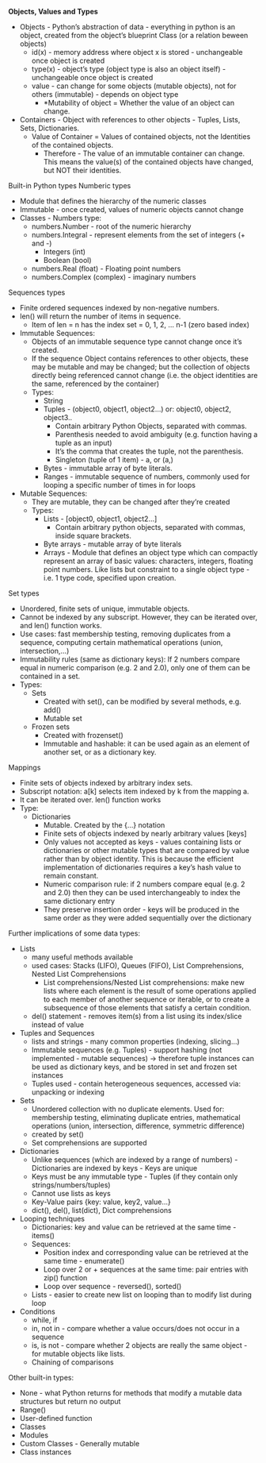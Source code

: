 **Objects, Values and Types**
* Objects - Python’s abstraction of data - everything in python is an object, created from the object’s blueprint Class (or a relation beween objects)
    * id(x) - memory address where object x is stored - unchangeable once object is created
    * type(x) - object’s type (object type is also an object itself) - unchangeable once object is created
    * value - can change for some objects (mutable objects), not for others (immutable) - depends on object type
        * *Mutability of object = Whether the value of an object can change.
* Containers - Object with references to other objects - Tuples, Lists, Sets, Dictionaries.
    * Value of Container = Values of contained objects, not the Identities of the contained objects.
        * Therefore - The value of an immutable container can change. This means the value(s) of the contained objects have changed, but NOT their identities.

Built-in Python types
Numberic types
* Module that defines the hierarchy of the numeric classes
* Immutable - once created, values of numeric objects cannot change
* Classes - Numbers type:
    * numbers.Number - root of the numeric hierarchy
    * numbers.Integral - represent elements from the set of integers (+ and -)
        * Integers (int)
        * Boolean (bool)
    * numbers.Real (float) - Floating point numbers
    * numbers.Complex (complex) - imaginary numbers

Sequences types
* Finite ordered sequences indexed by non-negative numbers.
* len() will return the number of items in sequence.
    * Item of len = n has the index set = 0, 1, 2, … n-1 (zero based index)
*  Immutable Sequences:
    * Objects of an immutable sequence type cannot change once it’s created.
    * If the sequence Object contains references to other objects, these may be mutable and may be changed; but the collection of objects directly being referenced cannot change (i.e. the object identities are the same, referenced by the container)
    * Types:
        * String
        * Tuples - (object0, object1, object2…) or: object0, object2, object3..
            * Contain arbitrary Python Objects, separated with commas. 
            * Parenthesis needed to avoid ambiguity (e.g. function having a tuple as an input) 
            * It’s the comma that creates the tuple, not the parenthesis.
            * Singleton (tuple of 1 item) - a, or (a,)
        * Bytes - immutable array of byte literals.
        * Ranges - immutable sequence of numbers, commonly used for looping a specific number of times in for loops
* Mutable Sequences:
    * They are mutable, they can be changed after they’re created
    * Types:
        * Lists - [object0, object1, object2…]
            * Contain arbitrary python objects, separated with commas, inside square brackets.
        * Byte arrays - mutable array of byte literals
        * Arrays - Module that defines an object type which can compactly represent an array of basic values: characters, integers, floating point numbers. Like lists but constraint to a single object type - i.e. 1 type code, specified upon creation.

Set types
* Unordered, finite sets of unique, immutable objects.
* Cannot be indexed by any subscript. However, they can be iterated over, and len() function works.
* Use cases: fast membership testing, removing duplicates from a sequence, computing certain mathematical operations (union, intersection,…)
* Immutability rules (same as dictionary keys): If 2 numbers compare equal in numeric comparison (e.g. 2 and 2.0), only one of them can be contained in a set.
* Types:
    * Sets
        * Created with set(), can be modified by several methods, e.g. add()
        * Mutable set
    * Frozen sets
        * Created with frozenset()
        * Immutable and hashable: it can be used again as an element of another set, or as a dictionary key.

Mappings
* Finite sets of objects indexed by arbitrary index sets.
* Subscript notation: a[k] selects item indexed by k from the mapping a.
* It can be iterated over. len() function works
* Type:
    * Dictionaries
        * Mutable. Created by the {…} notation
        * Finite sets of objects indexed by nearly arbitrary values [keys]
        * Only values not accepted as keys - values containing lists or dictionaries or other mutable types that are compared by value rather than by object identity. This is because the efficient implementation of dictionaries requires a key’s hash value to remain constant. 
        * Numeric comparison rule: if 2 numbers compare equal (e.g. 2 and 2.0) then they can be used interchangeably to index the same dictionary entry
        * They preserve insertion order - keys will be produced in the same order as they were added sequentially over the dictionary


Further implications of some data types:
* Lists
    * many useful methods available
    * used cases: Stacks (LIFO), Queues (FIFO), List Comprehensions, Nested List Comprehensions
        * List comprehensions/Nested List comprehensions: make new lists where each element is the result of some operations applied to each member of another sequence or iterable, or to create a subsequence of those elements that satisfy a certain condition.
    * del() statement - removes item(s) from a list using its index/slice instead of value
* Tuples and Sequences
    * lists and strings - many common properties (indexing, slicing…)
    * Immutable sequences (e.g. Tuples) - support hashing (not implemented - mutable sequences) -> therefore tuple instances can be used as dictionary keys, and be stored in set and frozen set instances
    * Tuples used - contain heterogeneous sequences, accessed via: unpacking or indexing
* Sets
    * Unordered collection with no duplicate elements. Used for: membership testing, eliminating duplicate entries, mathematical operations (union, intersection, difference, symmetric difference)
    * created by set()
    * Set comprehensions are supported
* Dictionaries
    * Unlike sequences (which are indexed by a range of numbers) - Dictionaries are indexed by keys - Keys are unique
    * Keys must be any immutable type - Tuples (if they contain only strings/numbers/tuples)
    * Cannot use lists as keys
    * Key-Value pairs {key: value, key2, value…}
    * dict(), del(), list(dict), Dict comprehensions
* Looping techniques
    * Dictionaries: key and value can be retrieved at the same time - items()
    * Sequences: 
        * Position index and corresponding value can be retrieved at the same time - enumerate()
        * Loop over 2 or + sequences at the same time: pair entries with zip() function
        * Loop over sequence - reversed(), sorted()
    * Lists - easier to create new list on looping than to modify list during loop
* Conditions
    * while, if
    * in, not in - compare whether a value occurs/does not occur in a sequence
    * is, is not - compare whether 2 objects are really the same object - for mutable objects like lists.
    * Chaining of comparisons

Other built-in types:
* None - what Python returns for methods that modify a mutable data structures but return no output
* Range()
* User-defined function
* Classes
* Modules
* Custom Classes - Generally mutable
* Class instances

